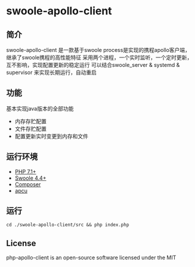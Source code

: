 # swoole-apollo-client
 
## 简介

swoole-apollo-client 是一款基于swoole process是实现的携程apollo客户端，继承了swoole携程的高性能特征
采用两个进程，一个实时监听，一个定时更新，互不影响，实现配置更新的稳定运行
可以结合swoole_server & systemd & supervisor 来实现长期运行，自动重启


## 功能

基本实现java版本的全部功能
- 内存存贮配置
- 文件存贮配置
- 配置更新实时变更到内存和文件

## 运行环境

- [PHP 7.1+](https://github.com/php/php-src/releases)
- [Swoole 4.4+](https://github.com/swoole/swoole-src/releases)
- [Composer](https://getcomposer.org/)
- [apcu](https://github.com/krakjoe/apcu)

## 运行
```
cd ./swoole-apollo-client/src && php index.php
```


## License

php-apollo-client is an open-source software licensed under the MIT
